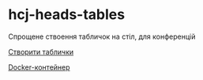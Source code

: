 # hcj-heads-tables

Спрощене ствоення табличок на стіл, для конференцій

[Створити таблички](https://riv-gh.github.io/hcj-heads-tables/)

[Docker-контейнер](https://hub.docker.com/r/daenur/hcj-heads-tables)
